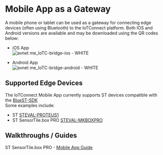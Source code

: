 # Mobile App as a Gateway  
A mobile phone or tablet can be used as a gateway for connecting edge devices (often using Bluetooth) to the IoTConnect platform.
Both IOS and Android versions are available and may be downloaded using the QR codes below:  
* iOS App  
![avnet me_IoTC-bridge-ios - WHITE](https://github.com/avnet-iotconnect/iotc-gateway-mobile-app/assets/40640041/0140553a-941f-4699-ba8e-f031421b95af)  

* Android App  
![avnet me_IoTC-bridge-android - WHITE](https://github.com/avnet-iotconnect/iotc-gateway-mobile-app/assets/40640041/2a8fe53e-a4a0-4230-89a6-c18e78f08e36)

## Supported Edge Devices  
The IoTConnect Mobile App currently supports ST devices compatible with the [BlueST-SDK](https://www.st.com/en/embedded-software/bluest-sdk.html)  
Some examples include:
* ST [STEVAL-PROTEUS1](https://www.st.com/en/evaluation-tools/steval-proteus1.html)
* ST SensorTile.box PRO [STEVAL-MKBOXPRO](https://www.st.com/en/evaluation-tools/steval-mkboxpro.html)

## Walkthroughs / Guides  
ST SensorTile.box PRO - [Mobile App Guide](mobile_app_guide.md)
